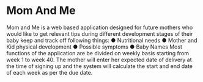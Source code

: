 # Mom And Me
Mom and Me is a web based application designed for future mothers who would like to get relevant tips during different development stages of their baby keep and track off following things:
●	Nutritional needs
●	Mother and Kid physical development
●	Possible symptoms
●	Baby Names
Most functions of the application are be divided on weekly basis starting from week 1 to week 40. The mother will enter her expected date of delivery at the time of signing up and the system will calculate the start and end date of each week as per the due date.
